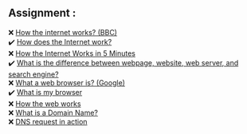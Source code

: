 

## Assignment :  
❌ [How the internet works? (BBC)](https://www.youtube.com/watch?v=eHp1l73ztB8)  
✔️ [How does the Internet work?](https://developer.mozilla.org/en-US/docs/Learn/Common_questions/How_does_the_Internet_work)  
❌ [How the Internet Works in 5 Minutes](https://youtu.be/7_LPdttKXPc?t=46s)  
✔️ [What is the difference between webpage, website, web server, and search engine?](https://developer.mozilla.org/en-US/docs/Learn/Common_questions/Pages_sites_servers_and_search_engines)  
❌ [What a web browser is? (Google)](https://youtu.be/BrXPcaRlBqo)  
✔️ [What is my browser](https://www.whatsmybrowser.org/)  
❌ [How the web works](https://developer.mozilla.org/en-US/docs/Learn/Getting_started_with_the_web/How_the_Web_works#clients_and_servers)  
❌ [What is a Domain Name?](https://developer.mozilla.org/en-US/docs/Learn/Common_questions/What_is_a_domain_name#how_does_a_dns_request_work)  
❌ [DNS request in action](https://www.youtube.com/watch?v=72snZctFFtA&feature=youtu.be&t=45s)  


